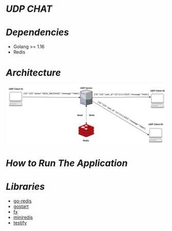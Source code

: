 # *UDP CHAT*

# *Dependencies*
* Golang >= 1.16
* Redis

# *Architecture*
![img.png](img.png)

# *How to Run The Application*

# *Libraries*
* [go-redis](https://github.com/go-redis/redis)
* [gostart](https://github.com/maiaaraujo5/gostart)
* [fx](https://github.com/uber-go/fx)
* [miniredis](https://github.com/alicebob/miniredis)
* [testify](https://github.com/stretchr/testify)
